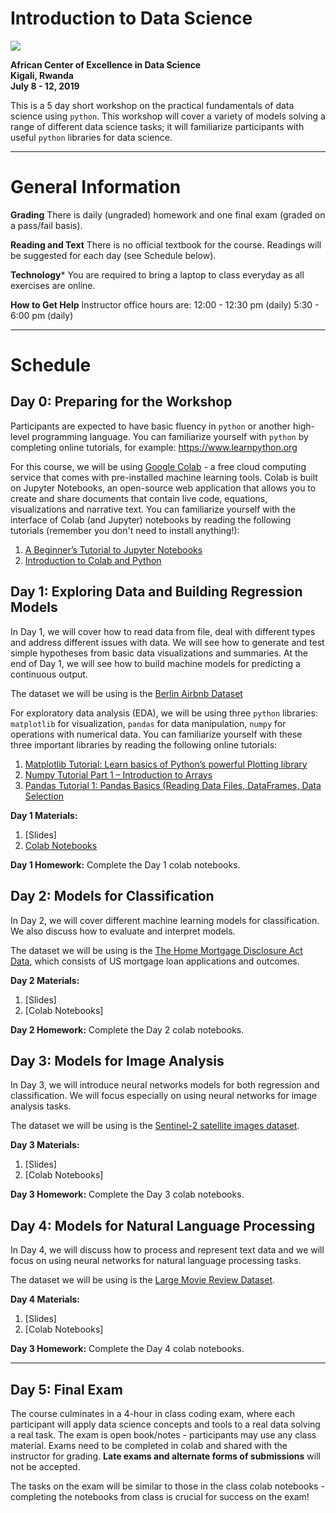 # Introduction to Data Science
![](https://github.com/onefishy/rwanda_workshop/blob/master/logos.jpg)

**African Center of Excellence in Data Science**<br>
**Kigali, Rwanda**<br>
**July 8 - 12, 2019**

This is a 5 day short workshop on the practical fundamentals of data science using `python`. This workshop will cover a variety of models solving a range of different data science tasks; it will familiarize participants with useful `python` libraries for data science.

---
# General Information
**Grading**
There is daily (ungraded) homework and one final exam (graded on a pass/fail basis).

**Reading and Text**
There is no official textbook for the course. Readings will be suggested for each day (see Schedule below).

**Technology***
You are required to bring a laptop to class everyday as all exercises are online.

**How to Get Help**
Instructor office hours are:
12:00 - 12:30 pm (daily)
5:30 - 6:00 pm (daily)

---

# Schedule

## Day 0: Preparing for the Workshop
Participants are expected to have basic fluency in `python` or another high-level programming language. You can familiarize yourself with `python` by completing online tutorials, for example: https://www.learnpython.org

For this course, we will be using [Google Colab](http://colab.research.google.com) - a free cloud computing service that comes with pre-installed machine learning tools. Colab is built on Jupyter Notebooks, an open-source web application that allows you to create and share documents that contain live code, equations, visualizations and narrative text. You can familiarize yourself with the interface of Colab (and Jupyter) notebooks by reading the following tutorials (remember you don't need to install anything!):

1. [A Beginner’s Tutorial to Jupyter Notebooks](https://towardsdatascience.com/a-beginners-tutorial-to-jupyter-notebooks-1b2f8705888a)
2. [Introduction to Colab and Python](https://colab.research.google.com/github/tensorflow/examples/blob/master/courses/udacity_intro_to_tensorflow_for_deep_learning/l01c01_introduction_to_colab_and_python.ipynb)

## Day 1: Exploring Data and Building Regression Models
In Day 1,  we will cover how to read data from file, deal with different types and address different issues with data. We will see how to generate and test simple hypotheses from basic data visualizations and summaries. At the end of Day 1, we will see how to build machine models for predicting a continuous output.

The dataset we will be using is the [Berlin Airbnb Dataset](https://www.kaggle.com/brittabettendorf/berlin-airbnb-data) 

For exploratory data analysis (EDA), we will be using three `python` libraries: `matplotlib` for visualization, `pandas` for data manipulation, `numpy` for operations with numerical data. You can familiarize yourself with these three important libraries by reading the following online tutorials:
1. [Matplotlib Tutorial: Learn basics of Python’s powerful Plotting library](https://towardsdatascience.com/matplotlib-tutorial-learn-basics-of-pythons-powerful-plotting-library-b5d1b8f67596)
2. [Numpy Tutorial Part 1 – Introduction to Arrays](https://www.machinelearningplus.com/python/numpy-tutorial-part1-array-python-examples/)
3. [Pandas Tutorial 1: Pandas Basics (Reading Data Files, DataFrames, Data Selection](https://data36.com/pandas-tutorial-1-basics-reading-data-files-dataframes-data-selection/)

**Day 1 Materials:** 
1. [Slides]
2. [Colab Notebooks](https://colab.research.google.com/drive/12aYMVK9W3spq7HEZ_881Z5-InDwZK3lm)

**Day 1 Homework:** 
Complete the Day 1 colab notebooks.

## Day 2: Models for Classification
In Day 2, we will cover different machine learning models for classification. We also discuss how to evaluate and interpret models. 

The dataset we will be using is the [The Home Mortgage Disclosure Act Data](https://www.consumerfinance.gov/data-research/hmda/historic-data/?geo=ca&records=all-records&field_descriptions=labels), which consists of US mortgage loan applications and outcomes.

**Day 2 Materials:** 
1. [Slides]
2. [Colab Notebooks]

**Day 2 Homework:** 
Complete the Day 2 colab notebooks.

## Day 3: Models for Image Analysis

In Day 3, we will introduce neural networks models for both regression and classification. We will focus especially on using neural networks for image analysis tasks. 

The dataset we will be using is the [Sentinel-2 satellite images dataset](http://madm.dfki.de/downloads).

**Day 3 Materials:** 
1. [Slides]
2. [Colab Notebooks]

**Day 3 Homework:** 
Complete the Day 3 colab notebooks.

## Day 4: Models for Natural Language Processing

In Day 4, we will discuss how to process and represent text data and we will focus on using neural networks for natural language processing tasks. 

The dataset we will be using is the [Large Movie Review Dataset](http://ai.stanford.edu/~amaas/data/sentiment/).

**Day 4 Materials:** 
1. [Slides]
2. [Colab Notebooks]

**Day 3 Homework:** 
Complete the Day 4 colab notebooks.

---

## Day 5: Final Exam
The course culminates in a 4-hour in class coding exam, where each participant will apply data science concepts and tools to a real data solving a real task. The exam is open book/notes - participants may use any class material. Exams need to be completed in colab and shared with the instructor for grading. **Late exams and alternate forms of submissions** will not be accepted.

The tasks on the exam will be similar to those in the class colab notebooks - completing the notebooks from class is crucial for success on the exam!
